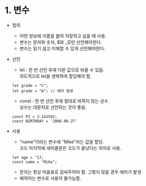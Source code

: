 # **1. 변수**
* 정의 

    - 어떤 정보에 이름을 붙여 저장하고 싶을 때 사용.
    - 변수는 문자와 숫자, $와 _로만 선언해야한다.  
    - 변수는 읽기 쉽고 이해할 수 있게 선언해야한다.

* 선언

    - let : 한 번 선언 후에 다른 값으로 바꿀 수 있음.  
    의도적으로 let을 생략하여 할당해야 함.
    ```JS
    let grade = "C";
    let grade = "A"; // 에러 발생
    ``` 
    - const : 한 번 선언 후에 절대로 바뀌지 않는 상수.  
    상수는 대문자로 선언하는 것이 좋음.
    ```JS
    const PI = 3.141592;
    const BIRTHDAY = '2006-06-27'
    ```

* 사용
    
    - "name"이라는 변수에 "Mike"라는 값을 할당.  
    코드 마지막에 세미콜론은 코드가 끝났다는 의미로 사용.  
    ```JS
    let age = "17;
    const name = "Mike"; 
    ```
    - 문자는 항상 따옴표로 감싸주어야 함. 그렇지 않을 경우 에러가 발생
    - 예약어는 변수로 사용이 불가능함.


